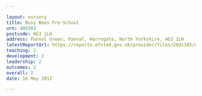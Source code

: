 ```yaml
---

layout: nursery
title: Busy Bees Pre-School
urn: 400303
postcode: HG3 1LH
address: Pannal Green, Pannal, Harrogate, North Yorkshire, HG3 1LH
latestReportUrl: https://reports.ofsted.gov.uk/provider/files/2691105/urn/400303.pdf
teaching: 2
development: 2
leadership: 2
outcomes: 2
overall: 2
date: 16 May 2017

---
```

